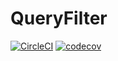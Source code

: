 # QueryFilter

[![CircleCI](https://circleci.com/gh/mstrouhal/QueryFilter.svg?style=shield)](https://circleci.com/gh/mstrouhal/QueryFilter)
[![codecov](https://codecov.io/gh/mstrouhal/QueryFilter/branch/master/graph/badge.svg)](https://codecov.io/gh/mstrouhal/QueryFilter)
